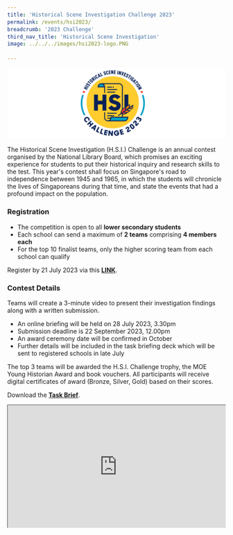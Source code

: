 ```yaml
---
title: 'Historical Scene Investigation Challenge 2023'
permalink: /events/hsi2023/
breadcrumb: '2023 Challenge'
third_nav_title: 'Historical Scene Investigation'
image: ../../../images/hsi2023-logo.PNG

---
```


![](../images/hsi2023-logo.PNG)

The Historical Scene Investigation (H.S.I.) Challenge is an annual contest organised by the National Library Board, which promises an exciting experience for students to put their historical inquiry and research skills to the test. This year's contest shall focus on Singapore's road to independence between 1945 and 1965, in which the students will chronicle the lives of Singaporeans during that time, and state the events that had a profound impact on the population.

### Registration

- The competition is open to all **lower secondary students**
- Each school can send a maximum of **2 teams** comprising **4 members each**
- For the top 10 finalist teams, only the higher scoring team from each school can qualify 

Register by 21 July 2023 via this **[LINK](https://go.gov.sg/hsichallenge2023)**. 



### Contest Details

Teams will create a 3-minute video to present their investigation findings along with a written submission. 

- An online briefing will be held on 28 July 2023, 3.30pm
- Submission deadline is 22 September 2023, 12.00pm
- An award ceremony date will be confirmed in October
- Further details will be included in the task briefing deck which will be sent to registered schools in late July

The top 3 teams will be awarded the H.S.I. Challenge trophy, the MOE Young Historian Award and book vouchers. All participants will receive digital certificates of award (Bronze, Silver, Gold) based on their scores. 

Download the **[Task Brief](https://go.gov.sg/hsi2023-task-brief)**.

<style>.embed-container { position: relative; padding-bottom: 56.25%; height: 0; overflow: hidden; max-width: 100%; } .embed-container iframe, .embed-container object, .embed-container embed { position: absolute; top: 0; left: 0; width: 100%; height: 100%; }</style><div class='embed-container'>
<iframe src="https://nlb.ap.panopto.com/Panopto/Pages/Embed.aspx?id=7a2331c9-e061-4c65-be34-b050005be6b7&autoplay=false&offerviewer=true&showtitle=true&showbrand=true&captions=false&interactivity=all" height="405" width="720" style="border: 1px solid #464646;" allowfullscreen allow="autoplay"></iframe></div> 

